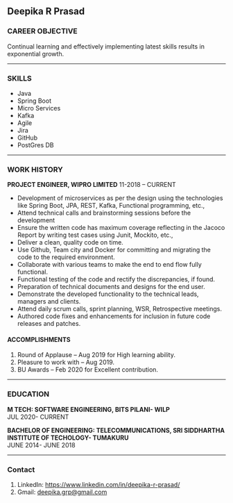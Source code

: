 ## Deepika R Prasad

### CAREER OBJECTIVE 

Continual learning and effectively implementing latest skills results in exponential growth.

-----------------------------------------

### SKILLS
-	Java
-	Spring Boot
-	Micro Services 
-	Kafka	
-	Agile
-	Jira
-	GitHub
-	PostGres DB

---------------------------------------------------------

### WORK HISTORY

**PROJECT ENGINEER, WIPRO LIMITED**
11-2018 – CURRENT
-	Development of microservices as per the design using the technologies like Spring Boot, JPA, REST, Kafka, Functional programming, etc.,
-	Attend technical calls and brainstorming sessions before the development
-	Ensure the written code has maximum coverage reflecting in the Jacoco Report by writing test cases using Junit, Mockito, etc.,
-	Deliver a clean, quality code on time.
-	Use Github, Team city and Docker for committing and migrating the code to the required environment.
-	Collaborate with various teams to make the end to end flow fully functional.
-	Functional testing of the code and rectify the discrepancies, if found.
-	Preparation of technical documents and designs for the end user.
-	Demonstrate the developed functionality to the technical leads, managers and clients.
-	Attend daily scrum calls, sprint planning, WSR, Retrospective meetings.
-	Authored code fixes and enhancements for inclusion in future code releases and patches.

#### ACCOMPLISHMENTS
1. Round of Applause – Aug 2019 for High learning ability.
2. Pleasure to work with – Aug 2019.
3. BU Awards – Feb 2020 for Excellent contribution.

----------------------------------------

### EDUCATION
 
**M TECH: SOFTWARE ENGINEERING, BITS PILANI- WILP**
<br> JUL 2020- CURRENT

**BACHELOR OF ENGINEERING: TELECOMMUNICATIONS, SRI SIDDHARTHA INSTITUTE OF TECHOLOGY- TUMAKURU**
<br> JUNE 2014- JUNE 2018

----------------------------------

### Contact

1. LinkedIn: https://www.linkedin.com/in/deepika-r-prasad/
2. Gmail: deepika.grp@gmail.com

